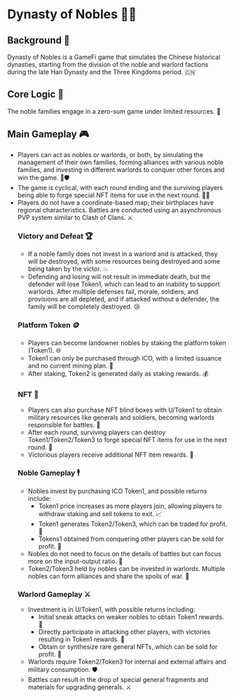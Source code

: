 # Dynasty of Nobles 🏰👑

## Background 📜

Dynasty of Nobles is a GameFi game that simulates the Chinese historical dynasties, starting from the division of the noble and warlord factions during the late Han Dynasty and the Three Kingdoms period. 🇨🇳

## Core Logic 🧠

The noble families engage in a zero-sum game under limited resources. 💎

## Main Gameplay 🎮

- Players can act as nobles or warlords, or both, by simulating the management of their own families, forming alliances with various noble families, and investing in different warlords to conquer other forces and win the game. 🏹🛡️
- The game is cyclical, with each round ending and the surviving players being able to forge special NFT items for use in the next round. 🔄🏅
- Players do not have a coordinate-based map; their birthplaces have regional characteristics. Battles are conducted using an asynchronous PVP system similar to Clash of Clans. ⚔️
    ### Victory and Defeat 🏆
    - If a noble family does not invest in a warlord and is attacked, they will be destroyed, with some resources being destroyed and some being taken by the victor. 💥
    - Defending and losing will not result in immediate death, but the defender will lose Token1, which can lead to an inability to support warlords. After multiple defenses fail, morale, soldiers, and provisions are all depleted, and if attacked without a defender, the family will be completely destroyed. 😢
    ### Platform Token 🪙
    - Players can become landowner nobles by staking the platform token (Token1). 🌐
    - Token1 can only be purchased through ICO, with a limited issuance and no current mining plan. 🚫
    - After staking, Token2 is generated daily as staking rewards. 💰
    ### NFT 🎴
    - Players can also purchase NFT blind boxes with U/Token1 to obtain military resources like generals and soldiers, becoming warlords responsible for battles. 🎁
    - After each round, surviving players can destroy Token1/Token2/Token3 to forge special NFT items for use in the next round. 🎉
    - Victorious players receive additional NFT item rewards. 🌟
    ### Noble Gameplay 🕴️
    - Nobles invest by purchasing ICO Token1, and possible returns include:
        - Token1 price increases as more players join, allowing players to withdraw staking and sell tokens to exit. 📈
        - Token1 generates Token2/Token3, which can be traded for profit. 💸
        - Tokens1 obtained from conquering other players can be sold for profit. 🏦
    - Nobles do not need to focus on the details of battles but can focus more on the input-output ratio. 🧮
    - Token2/Token3 held by nobles can be invested in warlords. Multiple nobles can form alliances and share the spoils of war. 🤝
    ### Warlord Gameplay ⚔️
    - Investment is in U/Token1, with possible returns including:
        - Initial sneak attacks on weaker nobles to obtain Token1 rewards. 🤫
        - Directly participate in attacking other players, with victories resulting in Token1 rewards. 🥇
        - Obtain or synthesize rare general NFTs, which can be sold for profit. 🌟
    - Warlords require Token2/Token3 for internal and external affairs and military consumption. 🛡️
    - Battles can result in the drop of special general fragments and materials for upgrading generals. ⚔️